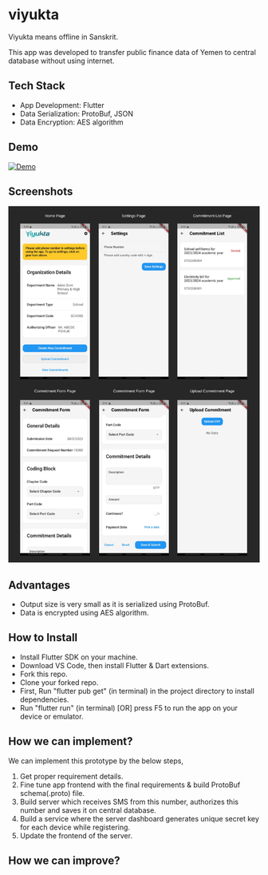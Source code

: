 # viyukta

Viyukta means offline in Sanskrit.

This app was developed to transfer public finance data of Yemen to central database without using internet.

## Tech Stack

- App Development: Flutter
- Data Serialization: ProtoBuf, JSON
- Data Encryption: AES algorithm

## Demo

[![Demo](https://img.youtube.com/vi/HybwjlJrkDM/0.jpg)](https://www.youtube.com/watch?v=HybwjlJrkDM)

## Screenshots

![Viyukta App Screenshots](/assets/images/screenshots/viyukta-app-screeenshots.png)

## Advantages

- Output size is very small as it is serialized using ProtoBuf.
- Data is encrypted using AES algorithm.

## How to Install

- Install Flutter SDK on your machine.
- Download VS Code, then install Flutter & Dart extensions.
- Fork this repo.
- Clone your forked repo.
- First, Run "flutter pub get" (in terminal) in the project directory to install dependencies.
- Run "flutter run" (in terminal) [OR] press F5 to run the app on your device or emulator.

## How we can implement?

We can implement this prototype by the below steps,

1. Get proper requirement details.
2. Fine tune app frontend with the final requirements & build ProtoBuf schema(.proto) file.
3. Build server which receives SMS from this number, authorizes this number and saves it on central database.
4. Build a service where the server dashboard generates unique secret key for each device while registering.
5. Update the frontend of the server.

## How we can improve?
